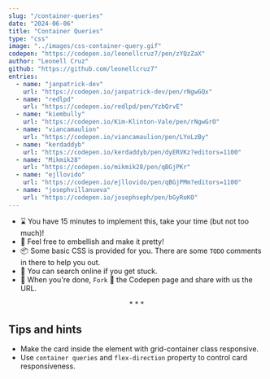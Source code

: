 ```yaml
---
slug: "/container-queries"
date: "2024-06-06"
title: "Container Queries"
type: "css"
image: "../images/css-container-query.gif"
codepen: "https://codepen.io/leonellcruz7/pen/zYQzZaX"
author: "Leonell Cruz"
github: "https://github.com/leonellcruz7"
entries:
  - name: "janpatrick-dev"
    url: "https://codepen.io/janpatrick-dev/pen/rNgwGQx"
  - name: "redlpd"
    url: "https://codepen.io/redlpd/pen/YzbQrvE"
  - name: "kiembully"
    url: "https://codepen.io/Kim-Klinton-Vale/pen/rNgwGrO"
  - name: "viancamaulion"
    url: "https://codepen.io/viancamaulion/pen/LYoLzBy"
  - name: "kerdaddyb"
    url: "https://codepen.io/kerdaddyb/pen/dyERVKz?editors=1100"
  - name: "Mikmik28"
    url: "https://codepen.io/mikmik28/pen/qBGjPKr"
  - name: "ejllovido"
    url: "https://codepen.io/ejllovido/pen/qBGjPMm?editors=1100"
  - name: "josephvillanueva"
    url: "https://codepen.io/josephseph/pen/bGyRoKO"
---
```


- ⌛ You have 15 minutes to implement this, take your time (but not too much)!
- 💅 Feel free to embellish and make it pretty!
- 📦 Some basic CSS is provided for you. There are some `TODO` comments in there to help you out.
- 🧙 You can search online if you get stuck.
- 🎉 When you're done, `Fork` 🍴 the Codepen page and share with us the URL.

<p align='center'>* * *</p>

## Tips and hints

- Make the card inside the element with grid-container class responsive.
- Use `container queries` and `flex-direction` property to control card responsiveness.
